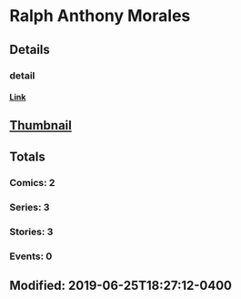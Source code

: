 # Ralph Anthony Morales 
## Details
### detail
#### [Link](http://marvel.com/comics/creators/13777/rags_morales?utm_campaign=apiRef&utm_source=225578a89fc76f3d20fbffda5d17a88d)
## [Thumbnail](http://i.annihil.us/u/prod/marvel/i/mg/b/40/image_not_available.jpg)
## Totals
### Comics: 2
### Series: 3
### Stories: 3
### Events: 0
## Modified: 2019-06-25T18:27:12-0400